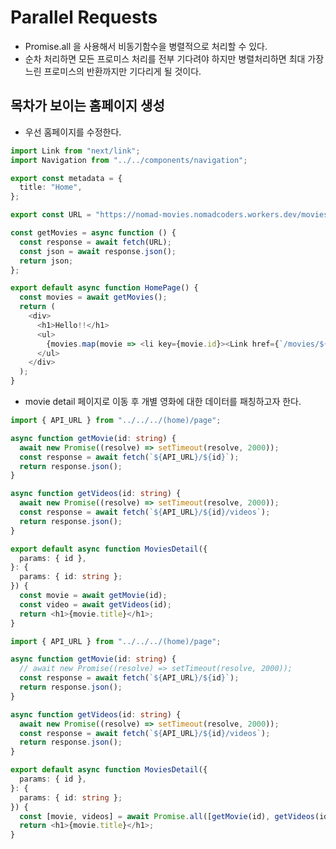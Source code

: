 # Parallel Requests

- Promise.all 을 사용해서 비동기함수을 병렬적으로 처리할 수 있다.
- 순차 처리하면 모든 프로미스 처리를 전부 기다려야 하지만 병렬처리하면 최대 가장 느린 프로미스의 반환까지만 기다리게 될 것이다.

## 목차가 보이는 홈페이지 생성

- 우선 홈페이지를 수정한다.

```typescript | app/(home)/page.tsx
import Link from "next/link";
import Navigation from "../../components/navigation";

export const metadata = {
  title: "Home",
};

export const URL = "https://nomad-movies.nomadcoders.workers.dev/movies";

const getMovies = async function () {  
  const response = await fetch(URL);
  const json = await response.json();
  return json;
};

export default async function HomePage() {
  const movies = await getMovies();
  return (
    <div>
      <h1>Hello!!</h1>
      <ul>
        {movies.map(movie => <li key={movie.id}><Link href={`/movies/${movie.id}`}>{movie.title}</Link></li>)}
      </ul>         
    </div>
  );
}
```

- movie detail 페이지로 이동 후 개별 영화에 대한 데이터를 패칭하고자 한다.

```ts | /app/(home)/movies/[id]/page.tsx
import { API_URL } from "../../../(home)/page";

async function getMovie(id: string) {
  await new Promise((resolve) => setTimeout(resolve, 2000));
  const response = await fetch(`${API_URL}/${id}`);
  return response.json();
}

async function getVideos(id: string) {
  await new Promise((resolve) => setTimeout(resolve, 2000));
  const response = await fetch(`${API_URL}/${id}/videos`);
  return response.json();
}

export default async function MoviesDetail({
  params: { id },
}: {
  params: { id: string };
}) {
  const movie = await getMovie(id);
  const video = await getVideos(id);
  return <h1>{movie.title}</h1>;
}
```

```ts | /app/(home)/page.tsx
import { API_URL } from "../../../(home)/page";

async function getMovie(id: string) {
  // await new Promise((resolve) => setTimeout(resolve, 2000));
  const response = await fetch(`${API_URL}/${id}`);
  return response.json();
}

async function getVideos(id: string) {
  await new Promise((resolve) => setTimeout(resolve, 2000));
  const response = await fetch(`${API_URL}/${id}/videos`);
  return response.json();
}

export default async function MoviesDetail({
  params: { id },
}: {
  params: { id: string };
}) {
  const [movie, videos] = await Promise.all([getMovie(id), getVideos(id)]);
  return <h1>{movie.title}</h1>;
}
```

